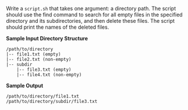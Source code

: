 Write a `script.sh` that takes one argument: a directory path. The script should use the find command to search for all empty files in the specified directory and its subdirectories, and then delete these files. The script should print the names of the deleted files.

**Sample Input Directory Structure**

```
/path/to/directory
|-- file1.txt (empty)
|-- file2.txt (non-empty)
|-- subdir
    |-- file3.txt (empty)
    |-- file4.txt (non-empty)
```

**Sample Output**

```
/path/to/directory/file1.txt
/path/to/directory/subdir/file3.txt
```

